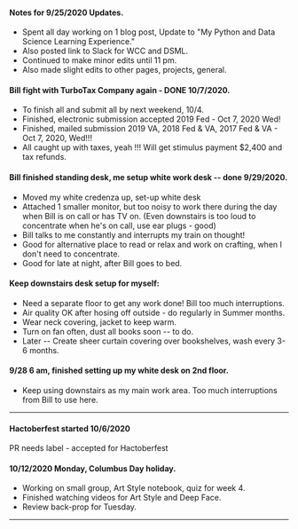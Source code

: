 #### Notes for 9/25/2020 Updates.  
  * Spent all day working on 1 blog post, 
    Update to "My Python and Data Science Learning Experience."  
  * Also posted link to Slack for WCC and DSML.  
  * Continued to make minor edits until 11 pm.  
  * Also made slight edits to other pages, projects, general.  
  
#### Bill fight with TurboTax Company again - DONE 10/7/2020.  
  * To finish all and submit all by next weekend, 10/4.  
  * Finished, electronic submission accepted 2019 Fed - Oct 7, 2020 Wed!  
  * Finished, mailed submission 2019 VA, 2018 Fed & VA, 2017 Fed & VA - Oct 7, 2020, Wed!!!  
  * All caught up with taxes, yeah !!!  Will get stimulus payment $2,400 and tax refunds.   
    
#### Bill finished standing desk, me setup white work desk -- done 9/29/2020.  
  * Moved my white credenza up, set-up white desk
  * Attached 1 smaller monitor, but too noisy to work there during the day when Bill is on call or has TV on.
    (Even downstairs is too loud to concentrate when he's on call, use ear plugs - good)
  * Bill talks to me constantly and interrupts my train on thought!  
  * Good for alternative place to read or relax and work on crafting, when I don't need to concentrate.  
  * Good for late at night, after Bill goes to bed.  
  
#### Keep downstairs desk setup for myself:  
  * Need a separate floor to get any work done!  Bill too much interruptions.  
  * Air quality OK after hosing off outside - do regularly in Summer months.  
  * Wear neck covering, jacket to keep warm.  
  * Turn on fan often, dust all books soon -- to do.  
  * Later -- Create sheer curtain covering over bookshelves, wash every 3-6 months.  
  
#### 9/28 6 am, finished setting up my white desk on 2nd floor.  
  * Keep using downstairs as my main work area.  Too much interruptions from Bill to use here.  


---  

#### Hactoberfest started 10/6/2020  
  PR needs label - accepted for Hactoberfest
  
#### 10/12/2020 Monday, Columbus Day holiday.  
  * Working on small group, Art Style notebook, quiz for week 4.  
  * Finished watching videos for Art Style and Deep Face.  
  * Review back-prop for Tuesday.  
  
---  
  
  
  
  
  
